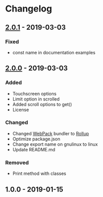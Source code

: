 # Changelog

## [2.0.1](https://github.com/barcia/browserdom/compare/v12.0.0...v2.0.1) - 2019-03-03
### Fixed
- const name in documentation examples

## [2.0.0](https://github.com/barcia/browserdom/compare/v1.0.0...v2.0.0) - 2019-03-03
### Added
- Touchscreen options
- Limit option in scrolled
- Added scroll options to get()
- License
### Changed
- Changed [WebPack](https://webpack.js.org) bundler to [Rollup](https://rollupjs.org/)
- Optimize package.json
- Change export name on gnulinux to linux
- Update README.md
### Removed
- Print method with classes

## 1.0.0 - 2019-01-15
